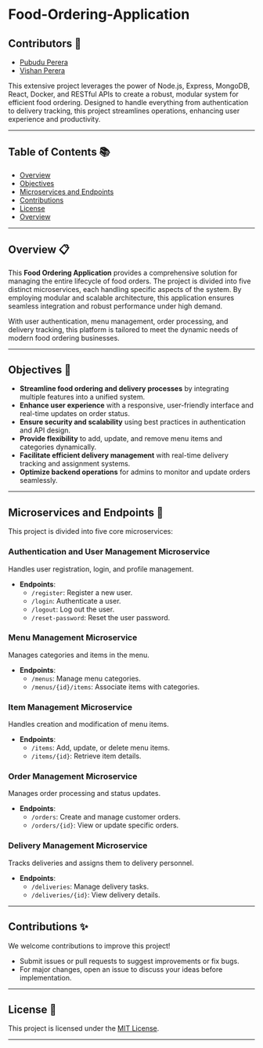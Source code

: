 # Food-Ordering-Application

## Contributors 🏅  

* [Pubudu Perera]( https://github.com/Pamod45)
* [Vishan Perera](https://github.com/VishanPerera)

This extensive project leverages the power of Node.js, Express, MongoDB, React, Docker, and RESTful APIs to create a robust, modular system for efficient food ordering. Designed to handle everything from authentication to delivery tracking, this project streamlines operations, enhancing user experience and productivity.  

---

## Table of Contents 📚  

- [Overview](#overview-📋)  
- [Objectives](#objectives-🎯)  
- [Microservices and Endpoints](#microservices-and-endpoints-🔧)  
- [Contributions](#contributions-✨)  
- [License](#license-📜)  
- [Overview](https://github.com/NisalWick2002/Food-Ordering-Application?tab=readme-ov-file#overview-)
---

## Overview 📋  

This **Food Ordering Application** provides a comprehensive solution for managing the entire lifecycle of food orders. The project is divided into five distinct microservices, each handling specific aspects of the system. By employing modular and scalable architecture, this application ensures seamless integration and robust performance under high demand.  

With user authentication, menu management, order processing, and delivery tracking, this platform is tailored to meet the dynamic needs of modern food ordering businesses.  

---

## Objectives 🎯  

- **Streamline food ordering and delivery processes** by integrating multiple features into a unified system.  
- **Enhance user experience** with a responsive, user-friendly interface and real-time updates on order status.  
- **Ensure security and scalability** using best practices in authentication and API design.  
- **Provide flexibility** to add, update, and remove menu items and categories dynamically.  
- **Facilitate efficient delivery management** with real-time delivery tracking and assignment systems.  
- **Optimize backend operations** for admins to monitor and update orders seamlessly.  

---

## Microservices and Endpoints 🔧  

This project is divided into five core microservices:  

### Authentication and User Management Microservice  
Handles user registration, login, and profile management.  

- **Endpoints**:  
  - `/register`: Register a new user.  
  - `/login`: Authenticate a user.  
  - `/logout`: Log out the user.  
  - `/reset-password`: Reset the user password.  

### Menu Management Microservice  
Manages categories and items in the menu.  

- **Endpoints**:  
  - `/menus`: Manage menu categories.  
  - `/menus/{id}/items`: Associate items with categories.  

### Item Management Microservice  
Handles creation and modification of menu items.  

- **Endpoints**:  
  - `/items`: Add, update, or delete menu items.  
  - `/items/{id}`: Retrieve item details.  

### Order Management Microservice  
Manages order processing and status updates.  

- **Endpoints**:  
  - `/orders`: Create and manage customer orders.  
  - `/orders/{id}`: View or update specific orders.  

### Delivery Management Microservice  
Tracks deliveries and assigns them to delivery personnel.  

- **Endpoints**:  
  - `/deliveries`: Manage delivery tasks.  
  - `/deliveries/{id}`: View delivery details.  

---

## Contributions ✨  

We welcome contributions to improve this project!  
- Submit issues or pull requests to suggest improvements or fix bugs.  
- For major changes, open an issue to discuss your ideas before implementation.  

---

## License 📜  

This project is licensed under the [MIT License](LICENSE).  

---
